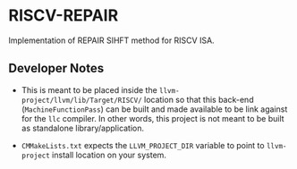 

# RISCV-REPAIR

Implementation of REPAIR SIHFT method for RISCV ISA. 

## Developer Notes
- This is meant to be placed inside the `llvm-project/llvm/lib/Target/RISCV/` 
location so that this back-end (`MachineFunctionPass`) can be built and 
made available to be link against for the `llc` compiler. In other words,
this project is not meant to be built as standalone library/application.

- `CMMakeLists.txt` expects the `LLVM_PROJECT_DIR` variable to point to 
`llvm-project` install location on your system.
